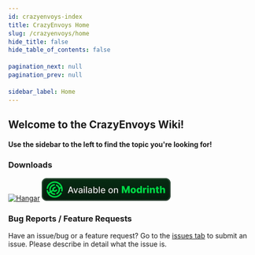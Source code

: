 ```yaml
---
id: crazyenvoys-index
title: CrazyEnvoys Home
slug: /crazyenvoys/home
hide_title: false
hide_table_of_contents: false

pagination_next: null
pagination_prev: null

sidebar_label: Home
---
```

## Welcome to the CrazyEnvoys Wiki!
#### Use the sidebar to the left to find the topic you're looking for!

### Downloads
[![Hangar](https://raw.githubusercontent.com/intergrav/devins-badges/v3/assets/compact/available/hangar_46h.png)](https://hangar.papermc.io/CrazyCrew/CrazyEnvoys)
[![Modrinth](https://raw.githubusercontent.com/intergrav/devins-badges/v3/assets/compact/available/modrinth_46h.png)](https://modrinth.com/user/plugin/crazyenvoys)

### Bug Reports / Feature Requests
Have an issue/bug or a feature request? Go to the [issues tab](https://github.com/Crazy-Crew/CrazyEnvoys/issues) to submit an issue. Please describe in detail what the issue is.